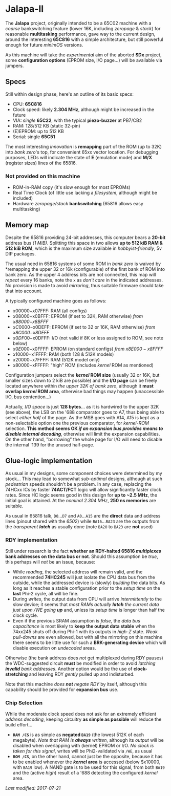 # Jalapa-II

The **Jalapa** project, originally intended to be a 65C02 machine with a *coarse*
bankswitching feature (lower 16K, including *zeropage* & *stack*) for reasonable
**multitasking** performance, gave way to the current design, around the interesting
**65C816** with a simple architecture, but still powerful enough for future *minimOS*
versions.

As this machine will take the *experimental* aim of the aborted **SDx** project,
some **configuration options** (EPROM size, I/O page...) will be available via jumpers.

## Specs

Still within design phase, here's an outline of its basic specs:

- CPU: **65C816**
- Clock speed: likely **2.304 MHz**, although might be increased in the future
- VIA: *single* **65C22**, with the typical **piezo-buzzer** at PB7/CB2
- RAM: 128/512 KB (static 32-pin)
- (E)EPROM: up to 512 KB
- Serial: single **65C51**

The most interesting *innovation* is **remapping** part of the ROM (up to 32K) into *bank 
zero*'s top, for convenient 65xx vector location. For debugging purposes, LEDs will
indicate the state of **E** (emulation mode) and **M/X** (register sizes) lines of the 65816.

### Not provided on this machine

- ROM-in-RAM copy (it's slow enough for most EPROMs)
- Real Time Clock (of little use lacking a *filesystem*, although might be included)
- Hardware *zeropage/stack* **bankswitching** (65816 allows easy multitasking)

## Memory map

Despite the 65816 providing 24-bit addresses, this computer bears a **20-bit** address
bus *(1 MiB)*. Splitting this space in two allows **up to 512 kiB RAM & 512 kiB ROM**,
which is the maximum size available in *hobbyist-friendly*, 5v DIP packages.

The usual need in 65816 systems of some ROM in *bank zero* is waived by *remapping
the upper 32 or 16k (configurable) of the first bank of ROM into bank zero. As the upper
4 address bits are not connected, this map will *repeat* every 16 banks, note the `x` as
*don't care* in the indicated addresses. No provision is made to avoid *mirroring*,
thus suitable firmware should take that into account.

A typically configured machine goes as follows:

- $x00000-$x07FFF: RAM (all configs)
- $x08000-$x0BFFF: EPROM (if set to 32K, RAM otherwise) *from $x88000-$x8BFFF*
- $xC0000-$x0DEFF: EPROM (if set to 32 or 16K, RAM otherwise) *from $x8C000-$x8DEFF*
- $x0DF00-$x0DFFF: I/O (not valid if 8K or less assigned to ROM, see note below)
- $x0E000-$x0FFFF: EPROM (on standard configs) *from $x8E000-x$8FFFF*
- $x10000-$x1FFFF: RAM (both 128 & 512K models)
- $x20000-$x7FFFF: RAM (512K model only)
- $x80000-$xFFFFF: "high" ROM (includes *kernel* ROM as mentioned)

Configuration jumpers select the ***kernel* ROM size** (usually 32 or 16K, but smaller sizes
down to 2 kiB are possible) and the **I/O page** can be freely located anywhere within
*the upper 32K of bank zero*, although it **must overlap *kernel* ROM area**, otherwise
bad things may happen (unaccessible I/O, bus contention...) 

Actually, *I/O space* is just **128 bytes**... as it is hardwired to the upper 32K (see
above), the LSB on the '688 comparator goes to A7, thus being able to select *either
half* of the page. As the MSB goes with A14, A15 is kept as a non-selectable option
one the previous comparator, for *kernel-ROM* selection. **This method seems OK
*if an expansion bus provides means to disable internal decoding***, otherwise will
limit the expansion capabilities. On the other hand, "borrowing" the whole page for
I/O will need to disable the internal '139 for the unused half-page. 

## Glue-logic implementation

As usual in my designs, some component choices were determined by my stock... This may
lead to somewhat *sub-optimal* designs, although at such *pedestrian* speeds shouldn't
be a problem. In any case, replacing the 74HCxx ICs by faster **74ACT/FCT** logic will
allow significantly faster clock rates. Since HC logic seems good in this design for
**up to ~2.5 MHz**, the initial goal is attained. At the *nominal 2.304 MHz*,
**250 ns memories** are suitable.

As usual in 65816 talk, `D0`...`D7` and `A0`...`A15` are the **direct** data and address 
lines (pinout shared with the *6502*) while `BA16`...`BA23` are the outputs from the
*transparent **latch*** as usually done (note `BA20` to `BA23` are **not** used)

### RDY implementation

Still under research is the fact **whether an RDY-halted 65816 *multiplexes* bank
addresses on the data bus or not**. Should this assumption be *true*, this perhaps will
*not* be an issue, because:

- While *reading*, the selected address will remain valid, and the recommended **74HC245**
will just isolate the CPU data bus from the outside, while the addressed device is
(slowly) *building* the data bits. As long as it reaches a stable configuration prior
to the *setup time* on the **last** Phi-2 cycle, all will be fine.
- During *writes*, the output data from CPU will arrive *intermittently* to the slow
device; it seems that *most RAMs actually **latch** the current data just upon /WE going
**up*** and, unless its *setup time* is longer than half the clock cycle.
- Even if the previous SRAM assumption is *false*, the *data bus capacitance* is most
likely to **keep the output data stable** when the 74xx245 shuts off during Phi-1 with
its outputs in *high-Z* state. *Weak pull-downs* are even allowed, but with all the
mirroring on this machine there seems to be little use for such a **BRK-generating
device** which will disable execution on *undecoded* areas.

Otherwise (the bank address does *not* get multiplexed during RDY pauses) the
WDC-suggested circuit **must** be modified in order to avoid *latching **invalid** bank
addresses*. Another option would be the use of **clock-stretching** and leaving RDY
*gently* pulled up and indisturbed.

Note that this machine *does **not** negate RDY* by itself, although this capability
should be provided for **expansion bus** use.

### Chip Selection

While the moderate clock speed does not ask for an extremely efficient *address
decoding*, keeping circuitry **as simple as possible** will reduce the build effort...

- **`RAM /CS`** is as simple as **negated `BA19`** (the lowest 512K of each megabyte).
*Note that RAM is **always** written*, although its *output* will be disabled when
overlapping with (kernel) EPROM or I/O. *No clock is taken for this signal*, writes
will be Phi2-validated via `/WE`, as usual
- **`ROM /CS`**, on the other hand, cannot just be the opposite, because it has to be
enabled whenever the ***kernel* area** is accessed (below $x10000, with `BA19` low).
A NAND gate is to be used for this signal, from both `BA19` and the (active *high*)
result of a '688 detecting the configured *kernel* area.

*Last modified: 2017-07-21*
 
